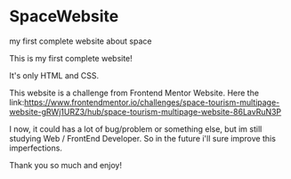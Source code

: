 # SpaceWebsite
my first complete website about space

This is my first complete website! 

It's only HTML and CSS.

This website is a challenge from Frontend Mentor Website. Here the link:https://www.frontendmentor.io/challenges/space-tourism-multipage-website-gRWj1URZ3/hub/space-tourism-multipage-website-86LavRuN3P

I now, it could has a lot of bug/problem or something else, but im still studying Web / FrontEnd Developer.
So in the future i'll sure improve this imperfections.

Thank you so much and enjoy!
